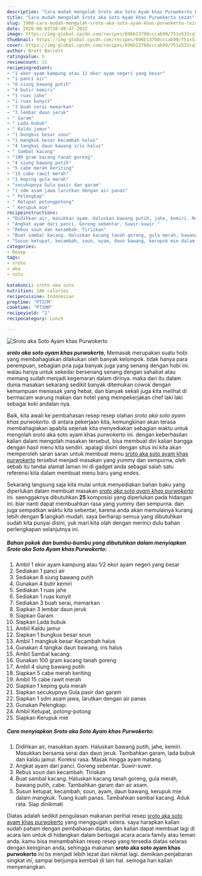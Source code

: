 ```yaml
---
description: "Cara mudah mengolah Sroto aka Soto Ayam khas Purwokerto Lezat"
title: "Cara mudah mengolah Sroto aka Soto Ayam khas Purwokerto Lezat"
slug: 1968-cara-mudah-mengolah-sroto-aka-soto-ayam-khas-purwokerto-lezat
date: 2020-08-03T20:49:47.202Z
image: https://img-global.cpcdn.com/recipes/696b13760cccab99/751x532cq70/sroto-aka-soto-ayam-khas-purwokerto-foto-resep-utama.jpg
thumbnail: https://img-global.cpcdn.com/recipes/696b13760cccab99/751x532cq70/sroto-aka-soto-ayam-khas-purwokerto-foto-resep-utama.jpg
cover: https://img-global.cpcdn.com/recipes/696b13760cccab99/751x532cq70/sroto-aka-soto-ayam-khas-purwokerto-foto-resep-utama.jpg
author: Brett Barrett
ratingvalue: 5
reviewcount: 11
recipeingredient:
- "1 ekor ayam kampung atau 12 ekor ayam negeri yang besar"
- "1 panci air"
- "8 siung bawang putih"
- "4 butir kemiri"
- "1 ruas jahe"
- "1 ruas kunyit"
- "3 buah serai memarkan"
- "3 lembar daun jeruk"
- " Garam"
- " Lada bubuk"
- " Kaldu jamur"
- "1 bungkus besar soun"
- "1 mangkuk besar Kecambah halus"
- "4 tangkai daun bawang iris halus"
- " Sambal kacang"
- "100 gram kacang tanah goreng"
- "4 siung bawang putih"
- "5 cabe merah keriting"
- "15 cabe rawit merah"
- "1 keping gula merah"
- "secukupnya Gula pasir dan garam"
- "1 sdm asam jawa larutkan dengan air panas"
- " Pelengkap"
- " Ketupat potongpotong"
- " Kerupuk mie"
recipeinstructions:
- "Didihkan air, masukkan ayam. Haluskan bawang putih, jahe, kemiri. Masukkan bersama serai dan daun jeruk. Tambahkan garam, lada bubuk dan kaldu jamur. Koreksi rasa. Masak hingga ayam matang."
- "Angkat ayam dari panci. Goreng sebentar. Suwir-suwir."
- "Rebus soun dan kecambah. Tiriskan"
- "Buat sambal kacang. Haluskan kacang tanah goreng, gula merah, bawang putih, cabe. Tambahkan garam dan air asam."
- "Susun ketupat, kecambah, soun, ayam, daun bawang, kerupuk mie dalam mangkuk. Tuang kuah panas. Tambahkan sambal kacang. Aduk rata. Siap dinikmati"
categories:
- Resep
tags:
- sroto
- aka
- soto

katakunci: sroto aka soto 
nutrition: 186 calories
recipecuisine: Indonesian
preptime: "PT37M"
cooktime: "PT39M"
recipeyield: "2"
recipecategory: Lunch

---
```



![Sroto aka Soto Ayam khas Purwokerto](https://img-global.cpcdn.com/recipes/696b13760cccab99/751x532cq70/sroto-aka-soto-ayam-khas-purwokerto-foto-resep-utama.jpg)

<b><i>sroto aka soto ayam khas purwokerto</i></b>, Memasak merupakan suatu hobi yang membahagiakan dilakukan oleh banyak kelompok. tidak hanya para perempuan, sebagian pria juga banyak juga yang senang dengan hobi ini. walau hanya untuk sekedar bersenang senang dengan sahabat atau memang sudah menjadi kegemaran dalam dirinya. maka dari itu dalam dunia masakan sekarang sedikit banyak ditemukan cowok dengan kemampuan memasak yang hebat, dan banyak sekali juga kita melihat di bermacam warung makan dan hotel yang mempekerjakan chef laki laki sebagai koki andalan nya.

Baik, kita awali ke pembahasan resep resep olahan <i>sroto aka soto ayam khas purwokerto</i>. di antara pekerjaan kita, kemungkinan akan terasa membahagiakan apabila sejenak kita menyediakan sebagian waktu untuk mengolah sroto aka soto ayam khas purwokerto ini. dengan keberhasilan kalian dalam mengolah masakan tersebut, bisa membuat diri kalian bangga dengan hasil menu kita sendiri. apalagi disini dengan situs ini kita akan memperoleh saran saran untuk membuat menu <u>sroto aka soto ayam khas purwokerto</u> tersebut menjadi masakan yang yummy dan sempurna, oleh sebab itu tandai alamat laman ini di gadget anda sebagai salah satu referensi kita dalam membuat menu baru yang endes.




Sekarang langsung saja kita mulai untuk menyediakan bahan baku yang diperlukan dalam membuat masakan <u><i>sroto aka soto ayam khas purwokerto</i></u> ini. seenggaknya dibutuhkan <b>25</b> komposisi yang diperlukan pada hidangan ini. biar nanti dapat membuahkan rasa yang yummy dan sempurna. dan juga sempatkan waktu kita sebentar, karena anda akan memulainya kurang lebih dengan <b>5</b> langkah mudah. saya berharap semua yang dibutuhkan sudah kita punyai disini, yuk mari kita olah dengan merinci dulu bahan perlengkapan selanjutnya ini.

<!--inarticleads1-->

##### Bahan pokok dan bumbu-bumbu yang dibutuhkan dalam menyiapkan Sroto aka Soto Ayam khas Purwokerto:

1. Ambil 1 ekor ayam kampung atau 1/2 ekor ayam negeri yang besar
1. Sediakan 1 panci air
1. Sediakan 8 siung bawang putih
1. Gunakan 4 butir kemiri
1. Sediakan 1 ruas jahe
1. Sediakan 1 ruas kunyit
1. Sediakan 3 buah serai, memarkan
1. Siapkan 3 lembar daun jeruk
1. Siapkan  Garam
1. Siapkan  Lada bubuk
1. Ambil  Kaldu jamur
1. Siapkan 1 bungkus besar soun
1. Ambil 1 mangkuk besar Kecambah halus
1. Gunakan 4 tangkai daun bawang, iris halus
1. Ambil  Sambal kacang:
1. Gunakan 100 gram kacang tanah goreng
1. Ambil 4 siung bawang putih
1. Siapkan 5 cabe merah keriting
1. Ambil 15 cabe rawit merah
1. Siapkan 1 keping gula merah
1. Siapkan secukupnya Gula pasir dan garam
1. Siapkan 1 sdm asam jawa, larutkan dengan air panas
1. Gunakan  Pelengkap:
1. Ambil  Ketupat, potong-potong
1. Siapkan  Kerupuk mie




<!--inarticleads2-->

##### Cara menyiapkan Sroto aka Soto Ayam khas Purwokerto:

1. Didihkan air, masukkan ayam. Haluskan bawang putih, jahe, kemiri. Masukkan bersama serai dan daun jeruk. Tambahkan garam, lada bubuk dan kaldu jamur. Koreksi rasa. Masak hingga ayam matang.
1. Angkat ayam dari panci. Goreng sebentar. Suwir-suwir.
1. Rebus soun dan kecambah. Tiriskan
1. Buat sambal kacang. Haluskan kacang tanah goreng, gula merah, bawang putih, cabe. Tambahkan garam dan air asam.
1. Susun ketupat, kecambah, soun, ayam, daun bawang, kerupuk mie dalam mangkuk. Tuang kuah panas. Tambahkan sambal kacang. Aduk rata. Siap dinikmati




Diatas adalah sedikit pengulasan makanan perihal resep <u>sroto aka soto ayam khas purwokerto</u> yang menggugah selera. saya harapkan kalian sudah paham dengan pembahasan diatas, dan kalian dapat membuat lagi di acara lain untuk di hidangkan dalam berbagai acara acara family atau teman anda. kamu bisa menambahkan resep resep yang tersedia diatas selaras dengan keinginan anda, sehingga makanan <b>sroto aka soto ayam khas purwokerto</b> ini bs menjadi lebih lezat dan nikmat lagi. demikian penjabaran singkat ini, sampai berjumpa kembali di lain hal. semoga hari kalian menyenangkan.

